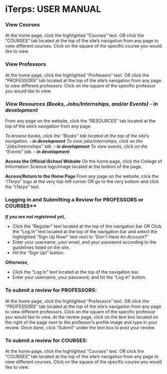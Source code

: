 # iTerps: USER MANUAL

### View Courses
At the home page, click the highlighted “Courses” text.
OR click the “COURSES” tab located at the top of the site’s navigation from any page to view different courses.
Click on the square of the specific course you would like to view.

### View Professors
At the home page, click the highlighted “Professors” text.
OR click the “PROFESSORS” tab located at the top of the site’s navigation from any page to view different professors.
Click on the square of the specific professor you would like to view.

### *View Resources (Books, Jobs/Internships, and/or Events)* ***- in development***
From any page on the website, click the “RESOURCES” tab located at the top of the site’s navigation from any page.


*To browse books, click the “Books” tab located at the top of the site’s navigation.* ***- in development***
*To view jobs/internships, click on the “Jobs/Internships” tab.* ***- in development***
*To view events, click on the “Events” tab.* ***- in development***

**Access the Official iSchool Website**
On the home page, click the College of Information Science logo/image located at the bottom of the page.

**Access/Return to the Home Page**
From any page on the website, click the “iTerps” logo at the very top-left corner OR  go to the very bottom and click the “iTerps” text.

### Logging in and Submitting a Review for PROFESSORS or COURSES**
***If you are not registered yet,***
- Click the “Register” text located at the top of the navigation bar 
OR Click the “Log In” text located at the top of the navigation bar and select the highlighted “Sign Up Now!” text next to “Don't Have An Account?” 
- Enter your username, your email, and your password according to the guidelines listed on the site.
- Hit the “Sign Up!” button.


***Otherwise,***
- Click the “Log In” text located at the top of the navigation bar. 
- Enter your username, your password, and hit the “Log in” button.

### To submit a review for PROFESSORS:
At the home page, click the highlighted “Professors”  text.
OR click the “PROFESSORS” tab located at the top of the site’s navigation from any page to view different professors.
Click on the square of the specific professor you would like to view.
At the review page, click on the text box located on the right of the page next to the professor’s profile image and type in your review. 
Once done, click “Submit” under the text box to post your review. 

### To submit a review for COURSES:
At the home page, click the highlighted “Courses” text.
OR click the “COURSES” tab located at the top of the site’s navigation from any page to view different courses.
Click on the square of the specific course you would like to view.
